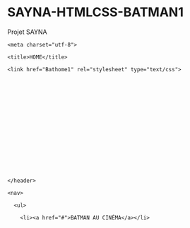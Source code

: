 # SAYNA-HTMLCSS-BATMAN1
Projet SAYNA 

































































<html>

  <head>

    <meta charset="utf-8">

    <title>HOME</title>

    <link href="Bathome1" rel="stylesheet" type="text/css">











 





    </header>

    <nav>

      <ul>

        <li><a href="#">BATMAN AU CINÉMA</a></li>




        
        
        
























































